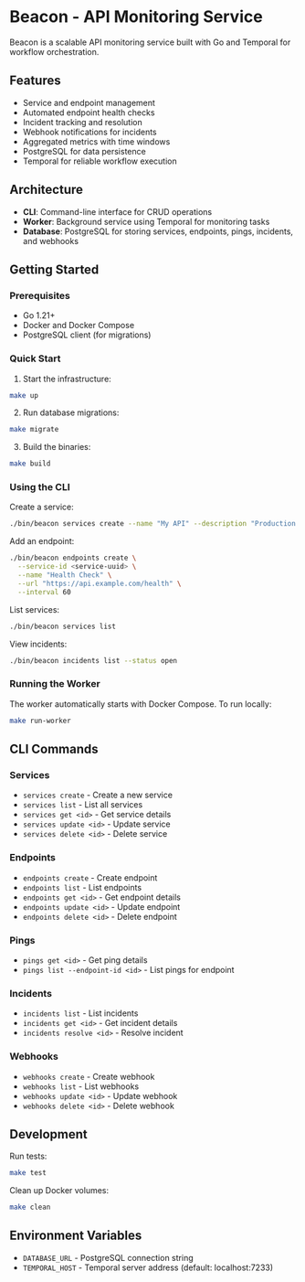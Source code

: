 # Beacon - API Monitoring Service

Beacon is a scalable API monitoring service built with Go and Temporal for workflow orchestration.

## Features

- Service and endpoint management
- Automated endpoint health checks
- Incident tracking and resolution
- Webhook notifications for incidents
- Aggregated metrics with time windows
- PostgreSQL for data persistence
- Temporal for reliable workflow execution

## Architecture

- **CLI**: Command-line interface for CRUD operations
- **Worker**: Background service using Temporal for monitoring tasks
- **Database**: PostgreSQL for storing services, endpoints, pings, incidents, and webhooks

## Getting Started

### Prerequisites

- Go 1.21+
- Docker and Docker Compose
- PostgreSQL client (for migrations)

### Quick Start

1. Start the infrastructure:
```bash
make up
```

2. Run database migrations:
```bash
make migrate
```

3. Build the binaries:
```bash
make build
```

### Using the CLI

Create a service:
```bash
./bin/beacon services create --name "My API" --description "Production API"
```

Add an endpoint:
```bash
./bin/beacon endpoints create \
  --service-id <service-uuid> \
  --name "Health Check" \
  --url "https://api.example.com/health" \
  --interval 60
```

List services:
```bash
./bin/beacon services list
```

View incidents:
```bash
./bin/beacon incidents list --status open
```

### Running the Worker

The worker automatically starts with Docker Compose. To run locally:

```bash
make run-worker
```

## CLI Commands

### Services
- `services create` - Create a new service
- `services list` - List all services
- `services get <id>` - Get service details
- `services update <id>` - Update service
- `services delete <id>` - Delete service

### Endpoints
- `endpoints create` - Create endpoint
- `endpoints list` - List endpoints
- `endpoints get <id>` - Get endpoint details
- `endpoints update <id>` - Update endpoint
- `endpoints delete <id>` - Delete endpoint

### Pings
- `pings get <id>` - Get ping details
- `pings list --endpoint-id <id>` - List pings for endpoint

### Incidents
- `incidents list` - List incidents
- `incidents get <id>` - Get incident details
- `incidents resolve <id>` - Resolve incident

### Webhooks
- `webhooks create` - Create webhook
- `webhooks list` - List webhooks
- `webhooks update <id>` - Update webhook
- `webhooks delete <id>` - Delete webhook

## Development

Run tests:
```bash
make test
```

Clean up Docker volumes:
```bash
make clean
```

## Environment Variables

- `DATABASE_URL` - PostgreSQL connection string
- `TEMPORAL_HOST` - Temporal server address (default: localhost:7233)